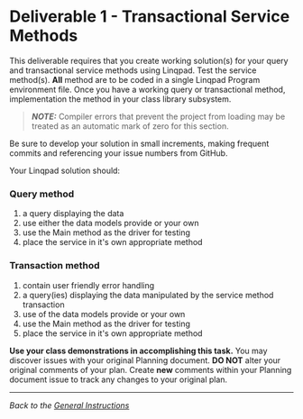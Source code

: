 # Deliverable 1 - **Transactional Service Methods**

This deliverable requires that you create working solution(s) for your query and transactional service methods using Linqpad. Test the service method(s). **All** method are to be coded in a single Linqpad Program environment file. Once you have a working query or transactional method, implementation the method in your class library subsystem.

> ***NOTE:*** Compiler errors that prevent the project from loading may be treated as an automatic mark of zero for this section.

Be sure to develop your solution in small increments, making frequent commits and referencing your issue numbers from GitHub.

Your Linqpad solution should:

### Query method

1. a query displaying the data 
1. use either the data models provide or your own
1. use the Main method as the driver for testing
1. place the service in it's own appropriate method
   
### Transaction method

1. contain user friendly error handling 
1. a query(ies) displaying the data manipulated by the service method transaction
1. use of the data models provide or your own
1. use the Main method as the driver for testing
1. place the service in it's own appropriate method

**Use your class demonstrations in accomplishing this task.** You may discover issues with your original Planning document. **DO NOT** alter your original comments of your plan. Create **new** comments within your Planning document issue to track any changes to your original plan.

----

*Back to the [General Instructions](./README.md)*
